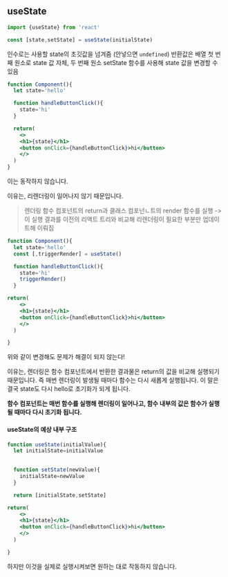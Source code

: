 ## useState

```jsx
import {useState} from 'react'

const [state,setState] = useState(initialState)
```

인수로는 사용할 state의 초깃값을 넘겨줌 (안넣으면 `undefined`)
반환값은 배열
첫 번째 원소로 state 값 자체, 두 번째 원소 setState 함수를 사용해 state 값을 변경할 수 있음

```jsx
function Component(){
  let state='hello'

  function handleButtonClick(){
    state='hi'
  }

  return(
    <>
    <h1>{state}</h1>
    <button onClick={handleButtonClick}>hi</button>
    </>
  )
}
```

이는 동작하지 않습니다.

이유는, 
리렌더링이 일어나지 않기 때문입니다.

> 렌더링
> 함수 컴포넌트의 return과 클래스 컴포넌ㄴ트의 render 함수를 실행 -> 이 실행 결과를 이전의 리액트 트리와 비교해 리렌더링이 필요한 부분만 업데이트해 이뤄짐

```jsx
function Component(){
  let state='hello'
  const [,triggerRender] = useState()

  function handleButtonClick(){
    state='hi'
    triggerRender()
  }

return(
    <>
    <h1>{state}</h1>
    <button onClick={handleButtonClick}>hi</button>
    </>
  )

}

```

위와 같이 변경해도 문제가 해결이 되지 않는다!

이유는, 렌더링은 함수 컴포넌트에서 반환한 결과물은 return의 값을 비교해 실행되기 때문입니다.
즉 매번 렌더링이 발생될 때마다 함수는 다시 새롭게 실행됩니다.
이 말은 결국 state도 다시 hello로 초기화가 되게 됩니다.

**함수 컴포넌트는 매번 함수를 실행해 렌더링이 일어나고, 함수 내부의 값은 함수가 실행될 때마다 다시 초기화 됩니다.**

#### useState의 예상 내부 구조

```jsx
function useState(initialValue){
  let initialState=initialValue
 

  function setState(newValue){
    initialState=newValue
  }

  return [initialState,setState]

return(
    <>
    <h1>{state}</h1>
    <button onClick={handleButtonClick}>hi</button>
    </>
  )

}
```

하지만 이것을 실제로 실행시켜보면 원하는 대로 작동하지 않습니다.
